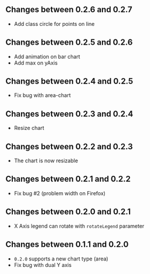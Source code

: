 ## Changes between 0.2.6 and 0.2.7

* Add class circle for points on line

## Changes between 0.2.5 and 0.2.6

* Add animation on bar chart
* Add max on yAxis

## Changes between 0.2.4 and 0.2.5

* Fix bug with area-chart

## Changes between 0.2.3 and 0.2.4

* Resize chart

## Changes between 0.2.2 and 0.2.3

* The chart is now resizable

## Changes between 0.2.1 and 0.2.2

* Fix bug #2 (problem width on Firefox)

## Changes between 0.2.0 and 0.2.1

* X Axis legend can rotate with `rotateLegend` parameter

## Changes between 0.1.1 and 0.2.0

* `0.2.0` supports a new chart type (area)
* Fix bug with dual Y axis
